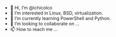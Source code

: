 - 👋 Hi, I’m @ichicolco
- 👀 I’m interested in Linux, BSD, virtualization.
- 🌱 I’m currently learning PowerShell and Python.
- 💞️ I’m looking to collaborate on ...
- 📫 How to reach me ...

<!---
ichicolco/ichicolco is a ✨ special ✨ repository because its `README.md` (this file) appears on your GitHub profile.
You can click the Preview link to take a look at your changes.
--->
